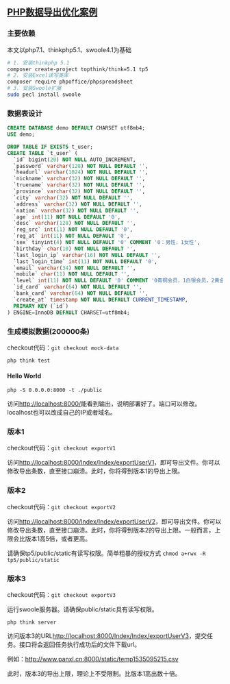 ## [PHP数据导出优化案例](https://blog.csdn.net/panxl6/article/details/81585850)

### 主要依赖

本文以php7.1、thinkphp5.1、swoole4.1为基础

```bash
# 1. 安装thinkphp 5.1
composer create-project topthink/think=5.1 tp5
# 2. 安装Excel读写类库
composer require phpoffice/phpspreadsheet
# 3. 安装Swoole扩展
sudo pecl install swoole
```



### 数据表设计

```sql
CREATE DATABASE demo DEFAULT CHARSET utf8mb4;
USE demo;

DROP TABLE IF EXISTS t_user;
CREATE TABLE `t_user` (
  `id` bigint(20) NOT NULL AUTO_INCREMENT,
  `password` varchar(128) NOT NULL DEFAULT '',
  `headurl` varchar(1024) NOT NULL DEFAULT '',
  `nickname` varchar(32) NOT NULL DEFAULT '',
  `truename` varchar(32) NOT NULL DEFAULT '',
  `province` varchar(32) NOT NULL DEFAULT '',
  `city` varchar(32) NOT NULL DEFAULT '',
  `address` varchar(32) NOT NULL DEFAULT '',
  `nation` varchar(32) NOT NULL DEFAULT '',
  `age` int(11) NOT NULL DEFAULT '0',
  `desc` varchar(128) NOT NULL DEFAULT '',
  `reg_src` int(11) NOT NULL DEFAULT '0',
  `reg_at` int(11) NOT NULL DEFAULT '0',
  `sex` tinyint(4) NOT NULL DEFAULT '0' COMMENT '0：男性，1女性',
  `birthday` char(10) NOT NULL DEFAULT '',
  `last_login_ip` varchar(16) NOT NULL DEFAULT '',
  `last_login_time` int(11) NOT NULL DEFAULT '0',
  `email` varchar(34) NOT NULL DEFAULT '',
  `mobile` char(11) NOT NULL DEFAULT '',
  `level` int(11) NOT NULL DEFAULT '0' COMMENT '0青铜会员，1白银会员，2黄金会员，3铂金会员',
  `id_card` varchar(64) NOT NULL DEFAULT '',
  `bank_card` varchar(64) NOT NULL DEFAULT '',
  `create_at` timestamp NOT NULL DEFAULT CURRENT_TIMESTAMP,
  PRIMARY KEY (`id`)
) ENGINE=InnoDB DEFAULT CHARSET=utf8mb4;
```



### 生成模拟数据(200000条)

checkout代码：`git checkout mock-data`

`php think test`

#### Hello World

`php -S 0.0.0.0:8000 -t ./public`

访问[http://localhost:8000/](http://localhost:8000/)能看到输出，说明部署好了。端口可以修改。localhost也可以改成自己的IP或者域名。

### 版本1

checkout代码：`git checkout exportV1`

访问[http://localhost:8000/Index/Index/exportUserV1](http://localhost:8000/Index/Index/exportUserV1)，即可导出文件。你可以修改导出条数，直至接口崩溃。此时，你将得到版本1的导出上限。

### 版本2

checkout代码：`git checkout exportV2`

访问[http://localhost:8000/Index/Index/exportUserV2](http://localhost:8000/Index/Index/exportUserV2)，即可导出文件。你可以修改导出条数，直至接口崩溃。此时，你将得到版本2的导出上限。一般而言，上限会比版本1高5倍，或者更高。

请确保tp5/public/static有读写权限。简单粗暴的授权方式 `chmod a+rwx -R tp5/public/static`

### 版本3

checkout代码：`git checkout exportV3`

运行swoole服务器。请确保public/static具有读写权限。

`php think server`

访问版本3的URL[http://localhost:8000/Index/Index/exportUserV3](http://localhost:8000/Index/Index/exportUserV3)，提交任务。接口将会返回任务执行成功后的文件下载url。

例如：http://www.panxl.cn:8000/static/temp1535095215.csv

此时，版本3的导出上限，理论上不受限制。比版本1高出数十倍。

